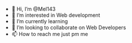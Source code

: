 - 👋 Hi, I’m @Mel143
- 👀 I’m interested in Web development
- 🌱 I’m currently learning
- 💞️ I’m looking to collaborate on Web Developers
- 📫 How to reach me just pm me

<!---
Mel143/Mel143 is a ✨ special ✨ repository because its `README.md` (this file) appears on your GitHub profile.
You can click the Preview link to take a look at your changes.
--->

